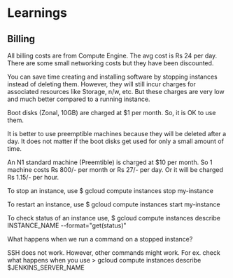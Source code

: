 # Learnings

## Billing

All billing costs are from Compute Engine. The avg cost is Rs 24 per day. There are some small networking costs but they have been discounted.

You can save time creating and installing software by stopping instances instead of deleting them.
However, they will still incur charges for associated resources like Storage, n/w, etc.
But these charges are very low and much better compared to a running instance.

Boot disks (Zonal, 10GB) are charged at $1 per month. So, it is OK to use them.

It is better to use preemptible machines because they will be deleted after a day. It does not matter if the boot disks get used for only a small amount of time.

An N1 standard machine (Preemtible) is charged at $10 per month.
So 1 machine costs Rs 800/- per month or Rs 27/- per day.
Or it will be charged Rs 1.15/- per hour.

To stop an instance, use
$ gcloud compute instances stop my-instance

To restart an instance, use
$ gcloud compute instances start my-instance

To check status of an instance use,
$ gcloud compute instances describe INSTANCE_NAME --format="get(status)"

What happens when we run a command on a stopped instance?

SSH does not work.
However, other commands might work.
For ex. check what happens when you use
\> gcloud compute instances describe $JENKINS_SERVER_NAME
